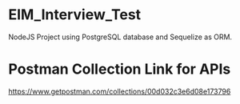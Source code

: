 # EIM_Interview_Test

NodeJS Project using PostgreSQL database and Sequelize as ORM.

# Postman Collection Link for APIs

https://www.getpostman.com/collections/00d032c3e6d08e173796
